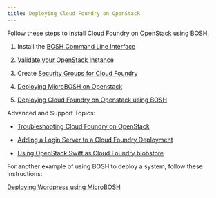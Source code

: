 ```yaml
---
title: Deploying Cloud Foundry on OpenStack
---
```


Follow these steps to install Cloud Foundry on OpenStack using BOSH.

1. Install the [BOSH Command Line Interface](/bosh/bosh-cli.html)

1. [Validate your OpenStack Instance](validate_openstack.html)

1. Create [Security Groups for Cloud Foundry](../common/security_groups.html)

1. [Deploying MicroBOSH on Openstack](../../bosh/deploy-microbosh-to-openstack.html)

1. [Deploying Cloud Foundry on Openstack using BOSH](install_cf_openstack.html)

Advanced and Support Topics:

* [Troubleshooting Cloud Foundry on OpenStack](troubleshooting.html)

* [Adding a Login Server to a Cloud Foundry Deployment](../common/login-server.html)

* [Using OpenStack Swift as Cloud Foundry blobstore](using_swift_blobstore.html)

For another example of using BOSH to deploy a system, follow these instructions:

[Deploying Wordpress using MicroBOSH](deploying_wordpress.html)